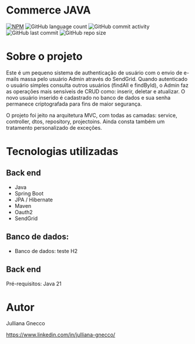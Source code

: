 # Commerce JAVA 
[![NPM](https://img.shields.io/npm/l/react)](https://github.com/Jullianag/authentication-and-email/blob/main/LICENSE) ![GitHub language count](https://img.shields.io/github/languages/count/Jullianag/authentication-and-email) 
![GitHub commit activity](https://img.shields.io/github/commit-activity/m/Jullianag/authentication-and-email) ![GitHub last commit](https://img.shields.io/github/last-commit/Jullianag/authentication-and-email) 
![GitHub repo size](https://img.shields.io/github/repo-size/Jullianag/authentication-and-email)

# Sobre o projeto

Este é um pequeno sistema de authenticação de usuário com o envio de e-mails massa pelo usuário Admin através do SendGrid.
Quando autenticado o usuário simples consulta outros usuários (findAll e findById), o Admin faz as operações mais sensíveis de CRUD como:
inserir, deletar e atualizar. O novo usuário inserido é cadastrado no banco de dados e sua senha permanece criptografada para fins de maior
segurança.

O projeto foi jeito na arquitetura MVC, com todas as camadas: service, controller, dtos, repository, projectoins. Ainda consta também um
tratamento personalizado de exceções.

# Tecnologias utilizadas
## Back end
- Java
- Spring Boot
- JPA / Hibernate
- Maven
- Oauth2
- SendGrid

## Banco de dados:
- Banco de dados: teste H2

## Back end
Pré-requisitos: Java 21

# Autor

Julliana Gnecco

https://www.linkedin.com/in/julliana-gnecco/
